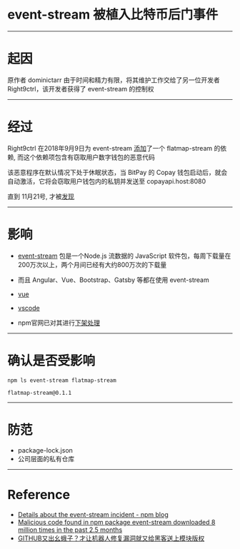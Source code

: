
# event-stream 被植入比特币后门事件

---

# 起因

原作者 dominictarr 由于时间和精力有限，将其维护工作交给了另一位开发者 Right9ctrl，该开发者获得了 event-stream 的控制权

---

# 经过

Right9ctrl 在2018年9月9日为 event-stream [添加](https://github.com/dominictarr/event-stream/commit/e3163361fed01384c986b9b4c18feb1fc42b8285)了一个 flatmap-stream 的依赖, 而这个依赖项包含有窃取用户数字钱包的恶意代码

该恶意程序在默认情况下处于休眠状态，当 BitPay 的 Copay 钱包启动后，就会自动激活，它将会窃取用户钱包内的私钥并发送至 copayapi.host:8080

直到 11月21号, 才被[发现](https://github.com/dominictarr/event-stream/issues/116)

---

# 影响

* [event-stream](https://www.npmjs.com/package/event-stream) 包是一个Node.js 流数据的 JavaScript 软件包，每周下载量在200万次以上，两个月间已经有大约800万次的下载量

* 而且 Angular、Vue、Bootstrap、Gatsby 等都在使用 event-stream

* [vue](https://m.weibo.cn/detail/4310948972111526)

* [vscode](https://code.visualstudio.com/blogs/2018/11/26/event-stream)

* npm官网已对其进行[下架处理](https://www.npmjs.com/package/flatmap-stream?activeTab=versions)

---

# 确认是否受影响

```
npm ls event-stream flatmap-stream

flatmap-stream@0.1.1

```

---

# 防范

* package-lock.json
* 公司层面的私有仓库

---

# Reference

* [Details about the event-stream incident - npm blog](https://blog.npmjs.org/post/180565383195/details-about-the-event-stream-incident)
* [Malicious code found in npm package event-stream downloaded 8 million times in the past 2.5 months](https://snyk.io/blog/malicious-code-found-in-npm-package-event-stream)
* [GITHUB又出幺蛾子？才让机器人修复漏洞就又给黑客送上模块版权](https://tech.china.com/article/20181127/kejiyuan1108220392.html)
